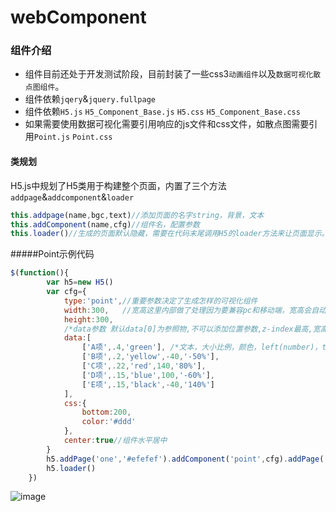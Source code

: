 # webComponent
### 组件介绍
* 组件目前还处于开发测试阶段，目前封装了一些css3`动画组件`以及`数据可视化散点图组件`。
* 组件依赖`jqery`&`jquery.fullpage`
* 组件依赖`H5.js` `H5_Component_Base.js` `H5.css` `H5_Component_Base.css`
* 如果需要使用数据可视化需要引用响应的js文件和css文件，如散点图需要引用`Point.js` `Point.css`
#### 类规划
H5.js中规划了H5类用于构建整个页面，内置了三个方法`addpage`&`addcomponent`&`loader`
```javascript
this.addpage(name,bgc,text)//添加页面的名字string，背景，文本
this.addComponent(name,cfg)//组件名，配置参数
this.loader()//生成的页面默认隐藏，需要在代码末尾调用H5的loader方法来让页面显示。
```
#####Point示例代码
```javascript
$(function(){
        var h5=new H5()
        var cfg={
            type:'point',//重要参数决定了生成怎样的可视化组件
            width:300,   //宽高这里内部做了处理因为要兼容pc和移动端，宽高会自动/2这里组件实际宽高150
            height:300,
            /*data参数 默认data[0]为参照物,不可以添加位置参数,z-index最高,宽高为component的百分之百，其余data内容均在component中水平垂直居中，且五个参数必不可少*/
            data:[
                ['A项',.4,'green'], /*文本，大小比例，颜色，left(number)，top(per)*/
                ['B项',.2,'yellow',-40,'-50%'],
                ['C项',.22,'red',140,'80%'],
                ['D项',.15,'blue',100,'-60%'],
                ['E项',.15,'black',-40,'140%']
            ],
            css:{
                bottom:200,
                color:'#ddd'
            },
            center:true//组件水平居中
        }
        h5.addPage('one','#efefef').addComponent('point',cfg).addPage('two')
        h5.loader()
    })
```
![image](https://github.com/QinxuHellscreamm/webComponent/imgs/point.gif)
